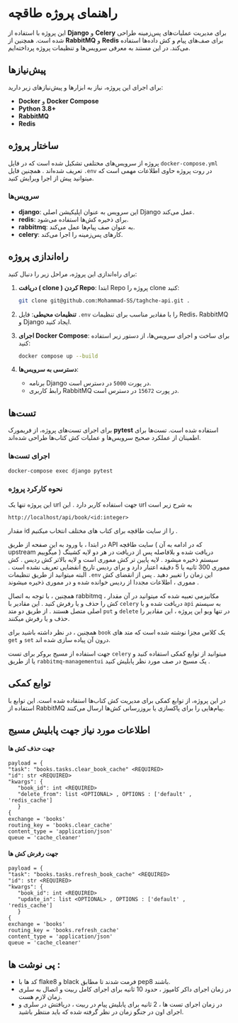 # راهنمای پروژه طاقچه

این پروژه با استفاده از **Django** و **Celery** برای مدیریت عملیات‌های پس‌زمینه طراحی شده است. همچنین از **RabbitMQ** و **Redis** برای صف‌های پیام و کش داده‌ها استفاده می‌کند. در این مستند به معرفی سرویس‌ها و تنظیمات پروژه پرداخته‌ایم.

## پیش‌نیازها

برای اجرای این پروژه، نیاز به ابزارها و پیش‌نیازهای زیر دارید:

- **Docker** و **Docker Compose**
- **Python 3.8+**
- **RabbitMQ**
- **Redis**

## ساختار پروژه

پروژه از سرویس‌های مختلفی تشکیل شده است که در فایل `docker-compose.yml` تعریف شده‌اند . همچنین فایل `.env` در روت پروژه حاوی اطلاعات مهمی است که میتوانید پیش از اجرا ویرایش کنید.

### سرویس‌ها

- **django**: این سرویس به عنوان اپلیکیشن اصلی Django عمل می‌کند.
- **redis**: برای ذخیره کش‌ها استفاده می‌شود.
- **rabbitmq**: به عنوان صف پیام‌ها عمل می‌کند.
- **celery**: کارهای پس‌زمینه را اجرا می‌کند.


## راه‌اندازی پروژه

برای راه‌اندازی این پروژه، مراحل زیر را دنبال کنید:

1. **دریافت ( clone ) کردن Repo**:
   ابتدا Repo پروژه را clone کنید:
   ```bash
   git clone git@github.com:Mohammad-SS/taghche-api.git .
   ```

2. **تنظیمات محیطی**:
   فایل `.env` را با مقادیر مناسب برای تنظیمات Redis، RabbitMQ و Django ایجاد کنید.

3. **اجرای Docker Compose**:
   برای ساخت و اجرای سرویس‌ها، از دستور زیر استفاده کنید:
   ```bash
   docker compose up --build
   ```

4. **دسترسی به سرویس‌ها**:
   - برنامه Django در پورت `5000` در دسترس است.
   - رابط کاربری RabbitMQ در پورت `15672` در دسترس است.

## تست‌ها

برای اجرای تست‌های پروژه، از فریمورک **pytest** استفاده شده است. تست‌ها برای اطمینان از عملکرد صحیح سرویس‌ها و عملیات کش کتاب‌ها طراحی شده‌اند.

### اجرای تست‌ها

```bash
docker-compose exec django pytest
```

### نحوه کارکرد پروژه
این پروژه تنها یک url جهت استفاده کاربر دارد . این url به شرح زیر است
```text
http://localhost/api/book/<id:integer>
```
مقدار id را از سایت طاقچه برای کتاب های مختلف انتخاب میکنیم .

 در ابتدا ، با ورود به این صفحه از طریق API سایت طاقچه ( که در ادامه به آن upstream میگوییم ) دریافت شده و بلافاصله پس از دریافت در هر دو لایه کشینگ سیستم ذخیره میشود .
لایه پایین تر کش مموری است و لایه بالاتر کش ردیس . کش مموری 300 ثانیه یا 5 دقیقه اعتبار دارد و برای ردیس تاریخ انقضایی تعریف نشده است . البته میتوانید از طریق تنظیمات `.env` این زمان را تغییر دهید . 
پس از انقضای کش مموری ، اطلاعات مجددا از ردیس خوانده شده و در مموری ذخیره میشوند . 

 همچنین ، با توجه به اتصال rabbitmq ، مکانیزمی تعبیه شده که میتوانید در آن مقدار کش را حذف و یا رفرش کنید . این مقادیر با `celery` دریافت شده و با `api` به سیستم اصلی متصل هستند . از طریق دو متد `put` و `delete` در تنها ویو این پروژه ، این مقادیر را حذف و یا رفرش میکنند.

 همچنین ، در نظر داشته باشید برای `book` یک کلاس مجزا نوشته شده است که متد های `get` و `set` درون آن پیاده سازی شده اند.

 جهت استفاده از مسیج بروکر برای تست `celery` میتوانید از توابع کمکی استفاده کنید و یا از طریق `rabbitmq-managementui` یک مسیج در صف مورد نظر پابلیش کنید . 

## توابع کمکی

در این پروژه، از توابع کمکی برای مدیریت کش کتاب‌ها استفاده شده است. این توابع با استفاده از RabbitMQ پیام‌هایی را برای پاکسازی یا بروزرسانی کش‌ها ارسال می‌کنند.

## اطلاعات مورد نیاز جهت پابلیش مسیج

#### جهت حذف کش ها 

```text
payload = {
"task": "books.tasks.clear_book_cache" <REQUIRED>
"id": str <REQUIRED>
"kwargs": {
   "book_id": int <REQUIRED>
   "delete_from": list <OPTIONAL> , OPTIONS : ['default' , 'redis_cache']
   }
{
exchange = 'books'
routing_key = 'books.clear_cache'
content_type = 'application/json'
queue = 'cache_cleaner'
```

#### جهت رفرش کش ها 

```text
payload = {
"task": "books.tasks.refresh_book_cache" <REQUIRED>
"id": str <REQUIRED>
"kwargs": {
   "book_id": int <REQUIRED>
   "update_in": list <OPTIONAL> , OPTIONS : ['default' , 'redis_cache']
   }
{
exchange = 'books'
routing_key = 'books.refresh_cache'
content_type = 'application/json'
queue = 'cache_cleaner'
```


## پی نوشت ها : 
- کد ها با flake8 و black فرمت شدند تا مطابق pep8 باشند.
- در زمان اجرای داکر کامپوز ، حدود 10 ثانیه برای اجرای کامل ربیت و اتصال به سلری زمان لازم هست.
- در زمان اجرای تست ها ، 2 ثانیه برای پابلیش پیام در ربیت ، دریافتش در سلری و اجرای اون در جنگو زمان در نظر گرفته شده که باید منتظر باشید.
